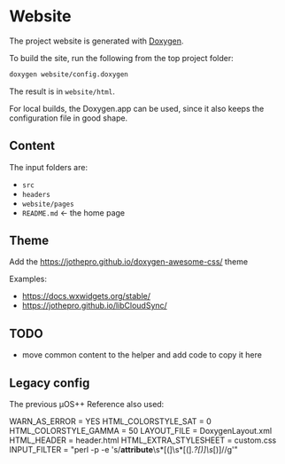 # Website

The project website is generated with [Doxygen](https://www.doxygen.nl).

To build the site, run the following from the top project folder:

```sh
doxygen website/config.doxygen
```

The result is in `website/html`.

For local builds, the Doxygen.app can be used, since it also keeps the
configuration file in good shape.

## Content

The input folders are:

- `src`
- `headers`
- `website/pages`
- `README.md` <- the home page

## Theme

Add the <https://jothepro.github.io/doxygen-awesome-css/> theme

Examples:

- https://docs.wxwidgets.org/stable/
- https://jothepro.github.io/libCloudSync/

## TODO

- move common content to the helper and add code to copy it here

## Legacy config

The previous µOS++ Reference also used:

WARN_AS_ERROR = YES
HTML_COLORSTYLE_SAT = 0
HTML_COLORSTYLE_GAMMA = 50
LAYOUT_FILE = DoxygenLayout.xml
HTML_HEADER = header.html
HTML_EXTRA_STYLESHEET = custom.css
INPUT_FILTER = "perl -p -e 's/__attribute__\s*[(]\s*[(].*?[)]\s*[)]//g'"
